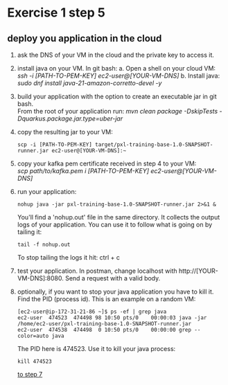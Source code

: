 # Exercise 1 step 5

## deploy you application in the cloud

1. ask the DNS of your VM in the cloud and the private key to access it.
2. install java on your VM.
   In git bash: 
   a. Open a shell on your cloud VM: _ssh -i [PATH-TO-PEM-KEY] ec2-user@[YOUR-VM-DNS]_
   b. Install java: _sudo dnf install java-21-amazon-corretto-devel -y_
3. build your application with the option to create an executable jar in git bash.  
   From the root of your application run: _mvn clean package -DskipTests -Dquarkus.package.jar.type=uber-jar_  
4. copy the resulting jar to your VM:   
   ```shell
   scp -i [PATH-TO-PEM-KEY] target/pxl-training-base-1.0-SNAPSHOT-runner.jar ec2-user@[YOUR-VM-DNS]:~
   ```
5. copy your kafka pem certificate received in step 4 to your VM:  
   _scp path/to/kafka.pem i [PATH-TO-PEM-KEY] ec2-user@[YOUR-VM-DNS]_
6. run your application:  
   ```shell
   nohup java -jar pxl-training-base-1.0-SNAPSHOT-runner.jar 2>&1 &  
   ```
   You'll find a 'nohup.out' file in the same directory. It collects the output logs of your application.
   You can use it to follow what is going on by tailing it:  
   ```shell
   tail -f nohup.out
   ```
   To stop tailing the logs it hit: ctrl + c
7. test your application. In postman, change localhost with http://[YOUR-VM-DNS]:8080. 
   Send a request with a valid body.
8. optionally, if you want to stop your java application you have to kill it.  
   Find the PID (process id). This is an example on a random VM:
   ```shell
   [ec2-user@ip-172-31-21-86 ~]$ ps -ef | grep java
   ec2-user  474523  474498 98 10:50 pts/0    00:00:03 java -jar /home/ec2-user/pxl-training-base-1.0-SNAPSHOT-runner.jar
   ec2-user  474538  474498  0 10:50 pts/0    00:00:00 grep --color=auto java
   ```
   The PID here is 474523. Use it to kill your java process:
   ```shell
   kill 474523
   ```

    [to step 7](exercise-1-step-7) 